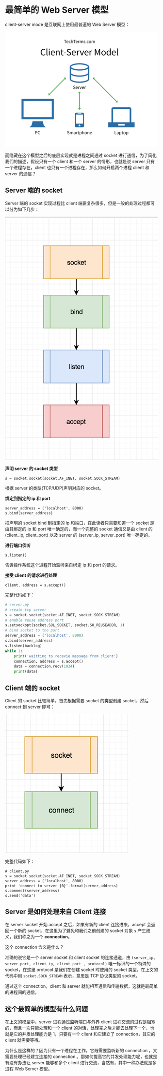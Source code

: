 # 最简单的 Web Server 模型

client-server mode 是互联网上使用最普遍的 Web Server 模型：

![](imgs/client-server_model_1253.png)

而隐藏在这个模型之后的底层实现就是进程之间通过 socket 进行通信，为了简化我们的描述，假设只有一个 client 和一个 server 的情形，也就是说 server 只有一个进程存在，client 也只有一个进程存在，那么如何开启两个进程 client 和 server 的通信？

## Server 端的 socket

Server 端的 socket 实现过程比 client 端要复杂很多，但是一般的处理过程都可以分为如下几步：

![](imgs/server-socket-process.png)

**声明 server 的 socket 类型**

```
s = socket.socket(socket.AF_INET, socket.SOCK_STREAM)
```

根据 server 的类型(TCP/UDP)声明对应的 socket。

**绑定到指定的 ip 和 port**

```
server_address = ('localhost', 8000)
s.bind(server_address)
```

把声明的 socket bind 到指定的 ip 和端口，在此读者只需要知道一个 socket 是由其绑定的 ip 和 port 唯一确定的，而一个完整的 socket 通信又是由 client 的 (client_ip, client_port) 以及 server 的 (server_ip, server_port) 唯一确定的。

**进行端口侦听**

```
s.listen()
```

告诉操作系统这个进程开始监听来自绑定 ip 和 port 的请求。

**接受 client 的请求进行处理**

```
client, address = s.accept()
```

完整代码如下：
```python
# server.py
# create tcp server
s = socket.socket(socket.AF_INET, socket.SOCK_STREAM)
# enable reuse address port
s.setsockopt(socket.SOL_SOCKET, socket.SO_REUSEADDR, 1)
# bind socket to the port
server_address = ('localhost', 8000)
s.bind(server_address)
s.listen(backlog)
while 1:
    print('waitting to recevie message from client')
    connection, address = s.accept()
    data = connection.recv(1024)
    print(data)
```


## Client 端的 socket

Client 的 socket 比较简单，首先根据需要 socket 的类型创建 socket，然后 connect 到 server 即可：

![](imgs/client-socket-process.png)

完整代码如下：
```
# client.py
s = socket.socket(socket.AF_INET, socket.SOCK_STREAM)
server_address = ('localhost', 8000)
print 'connect to server {0}'.format(server_address)
s.connect(server_address)
s.send('data')
```

## Server 是如何处理来自 Client 连接

在 server socket 开始 accept 之后，如果有新的 client 连接进来，accept 会返回一个新的 socket，在这里为了避免和我们之前创建的 socket 对象 `s` 产生歧义，我们称之为一个 **connection**。

这个 connection 含义是什么？

准确的说它是一个 server socket 和 client socket 的连接通道，由 
`(server_ip, server_port, client_ip, client_port , protocol)` 唯一标识的一个特殊的 socket，在这里 protocol 是我们在创建 socket 时使用的 socket 类型，在上文的代码中用 `socket.SOCK_STREAM` 表示，意思是 TCP 协议类型的 socket。

通过这个 connection，client 和 server 就能相互通信和传输数据，这就是最简单的进程间的通信。

## 这个最简单的模型有什么问题

在上文的模型中，server 进程通过监听端口与外界 client 进程交流的过程是阻塞的，而且一次只能处理和一个 client 的对话，处理完之后才能去处理下一个，也就是它的并发处理能力是 1，只要有一个 client 和它建立了 connection，其它的 client 就需要等待。

为什么是这样的？因为只有一个进程在工作，它既需要监听新的 connection ，又需要处理已经建立连接的 connection 。那如何提高它的并发处理能力呢，也就是有没有办法让 server 能够和多个 client 进行交流，当然有，其中一种办法就是多进程 Web Server 模型。


